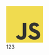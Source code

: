 <img style="height:100px; width: 100px;" src="https://raw.githubusercontent.com/github/explore/80688e429a7d4ef2fca1e82350fe8e3517d3494d/topics/javascript/javascript.png" alt="JavaScript" title="JavaScript">

<div style="height:100px; width: 100px;"  title="JavaScript">123</div>
